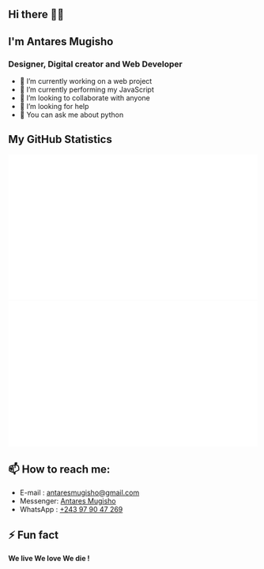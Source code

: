 ## Hi there 👋🏽

## I'm Antares Mugisho

### Designer, Digital creator and Web Developer 

- 🔭 I’m currently working on a web project
- 🌱 I’m currently performing my JavaScript
- 👯 I’m looking to collaborate with anyone
- 🤔 I’m looking for help
- 💬 You can ask me about python

## My GitHub Statistics

![](https://github.com/antaresmugisho/GithubStats/blob/master/generated/languages.svg#gh-dark-mode-only)
![](https://github.com/antaresmugisho/GithubStats/blob/master/generated/overview.svg#gh-dark-mode-only)

## 📫 How to reach me: 
- E-mail   : [antaresmugisho@gmail.com](mailto:antaresmugisho@gmail.com)
- Messenger: [Antares Mugisho](https://m.me/Antaresmugisho)
- WhatsApp : [+243 97 90 47 269](https://wa.me/243979047269)

## ⚡ Fun fact 
__We live We love We die !__


<!---
AntaresMugisho/AntaresMugisho is a ✨ special ✨ repository because its `README.md` (this file) appears on your GitHub profile.
You can click the Preview link to take a look at your changes.
--->
